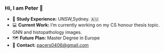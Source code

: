 ### Hi, I am Peter 👋



- :school: **Study Experience:** UNSW,Sydney. :australia:
- :computer: **Current Work:** I’m currently working on my CS honour thesis topic. GNN and histopathology images.
- :world_map: **Future Plan:** Master Degree in Europe
- :email: **Contact:** pacers0406@gmail.com


